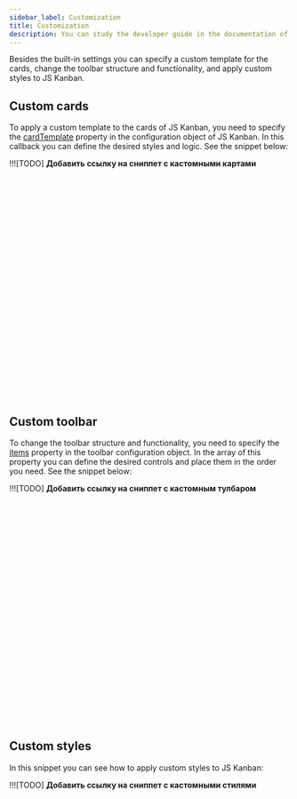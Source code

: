 ```yaml
---
sidebar_label: Customization
title: Customization
description: You can study the developer guide in the documentation of the JavaScript Kanban library. Browse API reference, try out code examples and live demos.
---
```


Besides the built-in settings you can specify a custom template for the cards, change the toolbar structure and functionality, and apply custom styles to JS Kanban.

## Custom cards

To apply a custom template to the cards of JS Kanban, you need to specify the [cardTemplate](api/config/js_kanban_cardtemplate_config.md) property in the configuration object of JS Kanban. In this callback you can define the desired styles and logic. See the snippet below:   

!!![TODO] **Добавить ссылку на сниппет с кастомными картами**

<iframe src="" frameborder="0" class="snippet_iframe" width="100%" height="400"></iframe>

## Custom toolbar

To change the toolbar structure and functionality, you need to specify the [items](api/config/toolbar_items_config.md) property in the toolbar configuration object. In the array of this property you can define the desired controls and place them in the order you need. See the snippet below:

!!![TODO] **Добавить ссылку на сниппет с кастомным тулбаром**

<iframe src="" frameborder="0" class="snippet_iframe" width="100%" height="400"></iframe>

## Custom styles

In this snippet you can see how to apply custom styles to JS Kanban:

!!![TODO] **Добавить ссылку на сниппет с кастомными стилями**

<iframe src="" frameborder="0" class="snippet_iframe" width="100%" height="400"></iframe>
